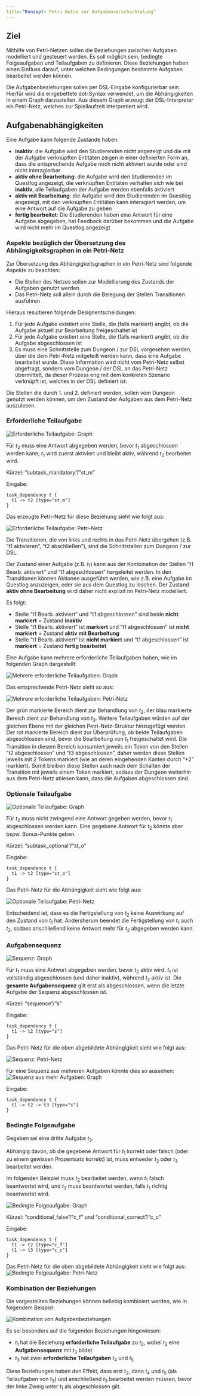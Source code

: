 ```yaml
---
title:"Konzept: Petri Netze zur Aufgabenverschachtelung”
---
```


## Ziel

Mithilfe von Petri-Netzen sollen die Beziehungen zwischen Aufgaben modelliert und gesteuert
werden. Es soll möglich sein, bedingte Folgeaufgaben und Teilaufgaben zu definieren. Diese
Beziehungen haben einen Einfluss darauf, unter welchen Bedingungen bestimmte Aufgaben
bearbeitet werden können.

Die Aufgabenbeziehungen sollen per DSL-Eingabe konfigurierbar sein. Hierfür wird die
eingebettete dot-Syntax verwendet, um die Abhängigkeiten in einem Graph darzustellen. Aus
diesem Graph erzeugt der DSL-Interpreter ein Petri-Netz, welches zur Spiellaufzeit
interpretiert wird.

## Aufgabenabhängigkeiten

Eine Aufgabe kann folgende Zustände haben:

- **inaktiv**: die Aufgabe wird den Studierenden nicht angezeigt und die mit der Aufgabe
  verknüpften Entitäten zeigen in einer definierten Form an, dass die entsprechende Aufgabe
  noch nicht aktiviert wurde oder sind nicht interagierbar
- **aktiv ohne Bearbeitung**: die Aufgabe wird den Studierenden im Questlog angezeigt, die
  verknüpften Entitäten verhalten sich wie bei **inaktiv**, alle Teilaufgaben der Aufgabe
  werden ebenfalls aktiviert
- **aktiv mit Bearbeitung**: die Aufgabe wird den Studierenden im Questlog angezeigt, mit
  den verknüpften Entitäten kann interagiert werden, um eine Antwort auf die Aufgabe zu
  geben
- **fertig bearbeitet**: Die Studierenden haben eine Antwort für eine Aufgabe abgegeben, hat
  Feedback darüber bekommen und die Aufgabe wird nicht mehr im Questlog angezeigt

### Aspekte bezüglich der Übersetzung des Abhängigkeitsgraphen in ein Petri-Netz

Zur Übersetzung des Abhängigkeitsgraphen in ein Petri-Netz sind folgende Aspekte zu
beachten:

- Die Stellen des Netzes sollen zur Modellierung des Zustands der Aufgaben genutzt werden
- Das Petri-Netz soll allein durch die Belegung der Stellen Transitionen ausführen

Hieraus resultieren folgende Designentscheidungen:

1.  Für jede Aufgabe existiert eine Stelle, die (falls markiert) angibt, ob die Aufgabe
    aktuell zur Bearbeitung freigeschaltet ist
2.  Für jede Aufgabe existiert eine Stelle, die (falls markiert) angibt, ob die Aufgabe
    abgeschlossen ist
3.  Es muss eine Schnittstelle zum Dungeon / zur DSL vorgesehen werden, über die dem
    Petri-Netz mitgeteilt werden kann, dass eine Aufgabe bearbeitet wurde. Diese Information
    wird nicht vom Petri-Netz selbst abgefragt, sondern vom Dungeon / der DSL an das
    Petri-Netz übermittelt, da dieser Prozess eng mit dem konkreten Szenario verknüpft ist,
    welches in der DSL definiert ist.

Die Stellen die durch 1. und 2. definiert werden, sollen vom Dungeon genutzt werden können,
um den Zustand der Aufgaben aus dem Petri-Netz auszulesen.

### Erforderliche Teilaufgabe

![Erforderliche Teilaufgabe: Graph](img/mandatory_subtask.png)

Für $t_2$ muss eine Antwort abgegeben werden, bevor $t_1$ abgeschlossen werden kann; $t_1$
wird zuerst aktiviert und bleibt aktiv, während $t_2$ bearbeitet wird.

Kürzel: “subtask_mandatory”/“st_m”

Eingabe:
```
task_dependency t {
  t1 -> t2 [type="st_m"]
}
```

Das erzeugte Petri-Netz für diese Beziehung sieht wie folgt aus:

![Erforderliche Teilaufgabe: Petri-Netz](img/mandatory_subtask_petri.png)

Die Transitionen, die von links und rechts in das Petri-Netz übergehen (z.B. “t1
aktivieren”, “t2 abschließen”), sind die Schnittstellen zum Dungeon / zur DSL.

Der Zustand einer Aufgabe (z.B. $t_1$) kann aus der Kombination der Stellen “t1 Bearb.
aktiviert” und “t1 abgeschlossen” hergeleitet werden. In den Transitionen können Aktionen
ausgeführt werden, wie z.B. eine Aufgabe im Questlog anzuzeigen, oder sie aus dem Questlog
zu löschen. Der Zustand **aktiv ohne Bearbeitung** wird daher nicht explizit im Petri-Netz
modelliert.

Es folgt:

- Stelle “t1 Bearb. aktiviert” und “t1 abgeschlossen” sind beide **nicht markiert** =
  Zustand **inaktiv**
- Stelle “t1 Bearb. aktiviert” ist **markiert** und “t1 abgeschlossen” ist **nicht
  markiert** = Zustand **aktiv mit Bearbeitung**
- Stelle “t1 Bearb. aktiviert” ist **nicht markiert** und “t1 abgeschlossen” ist
  **markiert** = Zustand **fertig bearbeitet**

Eine Aufgabe kann mehrere erforderliche Teilaufgaben haben, wie im folgenden Graph
dargestellt:

![Mehrere erforderliche Teilaufgaben: Graph](img/multi_mandatory_subtask.png)

Das entsprechende Petri-Netz sieht so aus:

![Mehrere erforderliche Teilaufgaben: Petri-Netz](img/multi_mandatory_subtask_petri.png)

Der grün markierte Bereich dient zur Behandlung von $t_2$, der blau markierte Bereich dient
zur Behandlung von $t_3$. Weitere Teilaufgaben würden auf der gleichen Ebene mit der
gleichen Petri-Netz-Struktur hinzugefügt werden. Der rot markierte Bereich dient zur
Überprüfung, ob beide Teilaufgaben abgeschlossen sind, bevor die Bearbeitung von $t_1$
freigeschaltet wird. Die Transition in diesem Bereich konsumiert jeweils ein Token von den
Stellen “t2 abgeschlossen” und “t3 abgeschlossen”, daher werden diese Stellen jeweils mit 2
Tokens markiert (wie an deren eingehenden Kanten durch “+2” markiert). Somit bleiben diese
Stellen auch nach dem Schalten der Transition mit jeweils einem Token markiert, sodass der
Dungeon weiterhin aus dem Petri-Netz ablesen kann, dass die Aufgaben abgeschlossen sind.

### Optionale Teilaufgabe

![Optionale Teilaufgabe: Graph](img/optional_subtask.png)

Für $t_2$ muss nicht zwingend eine Antwort gegeben werden, bevor $t_1$ abgeschlossen werden
kann. Eine gegebene Antwort für $t_2$ könnte aber bspw. Bonus-Punkte geben.

Kürzel: “subtask_optional”/“st_o”

Eingabe:
```
task_dependency t {
  t1 -> t2 [type="st_o"]
}
```

Das Petri-Netz für die Abhängigkeit sieht wie folgt aus:

![Optionale Teilaufgabe: Petri-Netz](img/optional_subtask_petri.png)

Entscheidend ist, dass es die Fertigstellung von $t_2$ keine Auswirkung auf den Zustand von
$t_1$ hat. Andersherum beendet die Fertigstellung von $t_1$ auch $t_2$, sodass anschließend
keine Antwort mehr für $t_2$ abgegeben werden kann.

### Aufgabensequenz

![Sequenz: Graph](img/sequence.png)

Für $t_1$ muss eine Antwort abgegeben werden, bevor $t_2$ aktiv wird. $t_1$ ist vollständig
abgeschlossen (und daher inaktiv), während $t_2$ aktiv ist. Die **gesamte Aufgabensequenz**
gilt erst als abgeschlossen, wenn die letzte Aufgabe der Sequenz abgeschlossen ist.

Kürzel: “sequence”/“s”

Eingabe:
```
task_dependency t {
  t1 -> t2 [type="s"]
}
```

Das Petri-Netz für die oben abgebildete Abhängigkeit sieht wie folgt aus:

![Sequenz: Petri-Netz](img/sequence_petri.png)

Für eine Sequenz aus mehreren Aufgaben könnte dies so aussehen: ![Sequenz aus mehr Aufgaben:
Graph](img/sequence_multi.png)

Eingabe:
```
task_dependency t {
  t1 -> t2 -> t3 [type="s"]
}
```

### Bedingte Folgeaufgabe

Gegeben sei eine dritte Aufgabe $t_3$.

Abhängig davon, ob die gegebene Antwort für $t_1$ korrekt oder falsch (oder zu einem
gewissen Prozentsatz korrekt) ist, muss entweder $t_2$ oder $t_3$ bearbeitet werden.

Im folgenden Beispiel muss $t_2$ bearbeitet werden, wenn $t_1$ falsch beantwortet wird, und
$t_3$ muss beantwortet werden, falls $t_1$ richtig beantwortet wird.

![Bedingte Folgeaufgabe: Graph](img/conditional.png)

Kürzel: “conditional_false”/“c_f” und “conditional_correct”/“c_c”

Eingabe:
```
task_dependency t {
  t1 -> t2 [type="c_f"]
  t1 -> t3 [type="c_c"]
}
```

Das Petri-Netz für die oben abgebildete Abhängigkeit sieht wie folgt aus: ![Bedingte
Folgeaufgabe: Petri-Netz](img/conditional_petri.png)

### Kombination der Beziehungen

Die vorgestellten Beziehungen können beliebig kombiniert werden, wie in folgendem Beispiel:

![Kombination von Aufgabenbeziehungen](img/combined.png)

Es sei besonders auf die folgenden Beziehungen hingewiesen:

- $t_1$ hat die Beziehung **erforderliche Teilaufgabe** zu $t_2$, wobei $t_2$ eine
  **Aufgabensequenz** mit $t_3$ bildet
- $t_3$ hat zwei **erforderliche Teilaufgaben** $t_4$ und $t_5$

Diese Beziehungen haben den Effekt, dass erst $t_2$, dann $t_4$ und $t_5$ (als Teilaufgaben
von $t_3$) und anschließend $t_3$ bearbeitet werden müssen, bevor der linke Zweig unter
$t_1$ als abgeschlossen gilt.
